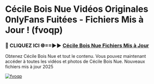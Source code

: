 # Cécile Bois Nue Vidéos Originales 0nlyFans Fuitées - Fichiers Mis à Jour ! (fvoqp)

<h3>🔴 CLIQUEZ ICI 🌐==►► <a href="https://tinyurl.com/2pmr4ezf" rel="nofollow">Cécile Bois Nue Fichiers Mis à Jour</a></h3>

Obtenez Cécile Bois Nue et tout le contenu. Vous pouvez maintenant accéder à toutes les vidéos et photos de Cécile Bois Nue. Nouveaux fichiers mis à jour 2025

[![fvoqp](https://i.imgur.com/6SNvagu.gif)](https://tinyurl.com/2pmr4ezf)
